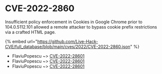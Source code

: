 # CVE-2022-2860

Insufficient policy enforcement in Cookies in Google Chrome prior to 104.0.5112.101 allowed a remote attacker to bypass cookie prefix restrictions via a crafted HTML page.

{% embed url="https://github.com/Live-Hack-CVE/full_database/blob/main/cves/2022/CVE-2022-2860.json" %}


* FlaviuPopescu ~> [CVE-2022-28601](https://www.alice-snow.ru/2022/database/cve-2022-2860/cve-2022-28601-flaviupopescu)
* FlaviuPopescu ~> [CVE-2022-28601](https://www.alice-snow.ru/2022/database/cve-2022-2860/cve-2022-28601-flaviupopescu)
* FlaviuPopescu ~> [CVE-2022-28601](https://www.alice-snow.ru/2022/database/cve-2022-2860/cve-2022-28601-flaviupopescu)